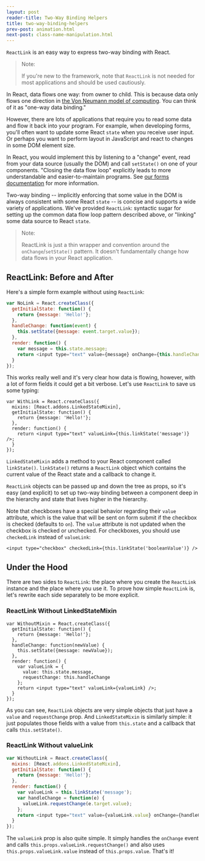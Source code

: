 ```yaml
---
layout: post
reader-title: Two-Way Binding Helpers
title: two-way-binding-helpers
prev-post: animation.html
next-post: class-name-manipulation.html
---
```


`ReactLink` is an easy way to express two-way binding with React.

> Note:
>
> If you're new to the framework, note that `ReactLink` is not needed for most applications and should be used cautiously.

In React, data flows one way: from owner to child. This is because data only flows one direction in [the Von Neumann model of computing](https://en.wikipedia.org/wiki/Von_Neumann_architecture). You can think of it as "one-way data binding."

However, there are lots of applications that require you to read some data and flow it back into your program. For example, when developing forms, you'll often want to update some React `state` when you receive user input. Or perhaps you want to perform layout in JavaScript and react to changes in some DOM element size.

In React, you would implement this by listening to a "change" event, read from your data source (usually the DOM) and call `setState()` on one of your components. "Closing the data flow loop" explicitly leads to more understandable and easier-to-maintain programs. See [our forms documentation](/react/docs/forms.html) for more information.

Two-way binding -- implicitly enforcing that some value in the DOM is always consistent with some React `state` -- is concise and supports a wide variety of applications. We've provided `ReactLink`: syntactic sugar for setting up the common data flow loop pattern described above, or "linking" some data source to React `state`.

> Note:
>
> ReactLink is just a thin wrapper and convention around the `onChange`/`setState()` pattern. It doesn't fundamentally change how data flows in your React application.

## ReactLink: Before and After

Here's a simple form example without using `ReactLink`:

```javascript
var NoLink = React.createClass({
  getInitialState: function() {
    return {message: 'Hello!'};
  },
  handleChange: function(event) {
    this.setState({message: event.target.value});
  },
  render: function() {
    var message = this.state.message;
    return <input type="text" value={message} onChange={this.handleChange} />;
  }
});
```

This works really well and it's very clear how data is flowing, however, with a lot of form fields it could get a bit verbose. Let's use `ReactLink` to save us some typing:

```javascript{2,7}
var WithLink = React.createClass({
  mixins: [React.addons.LinkedStateMixin],
  getInitialState: function() {
    return {message: 'Hello!'};
  },
  render: function() {
    return <input type="text" valueLink={this.linkState('message')} />;
  }
});
```

`LinkedStateMixin` adds a method to your React component called `linkState()`. `linkState()` returns a `ReactLink` object which contains the current value of the React state and a callback to change it.

`ReactLink` objects can be passed up and down the tree as props, so it's easy (and explicit) to set up two-way binding between a component deep in the hierarchy and state that lives higher in the hierarchy.

Note that checkboxes have a special behavior regarding their `value` attribute, which is the value that will be sent on form submit if the checkbox is checked (defaults to `on`). The `value` attribute is not updated when the checkbox is checked or unchecked. For checkboxes, you should use `checkedLink` instead of `valueLink`:
```
<input type="checkbox" checkedLink={this.linkState('booleanValue')} />
```


## Under the Hood

There are two sides to `ReactLink`: the place where you create the `ReactLink` instance and the place where you use it. To prove how simple `ReactLink` is, let's rewrite each side separately to be more explicit.

### ReactLink Without LinkedStateMixin

```javascript{5-7,9-12}
var WithoutMixin = React.createClass({
  getInitialState: function() {
    return {message: 'Hello!'};
  },
  handleChange: function(newValue) {
    this.setState({message: newValue});
  },
  render: function() {
    var valueLink = {
      value: this.state.message,
      requestChange: this.handleChange
    };
    return <input type="text" valueLink={valueLink} />;
  }
});
```

As you can see, `ReactLink` objects are very simple objects that just have a `value` and `requestChange` prop. And `LinkedStateMixin` is similarly simple: it just populates those fields with a value from `this.state` and a callback that calls `this.setState()`.

### ReactLink Without valueLink

```javascript
var WithoutLink = React.createClass({
  mixins: [React.addons.LinkedStateMixin],
  getInitialState: function() {
    return {message: 'Hello!'};
  },
  render: function() {
    var valueLink = this.linkState('message');
    var handleChange = function(e) {
      valueLink.requestChange(e.target.value);
    };
    return <input type="text" value={valueLink.value} onChange={handleChange} />;
  }
});
```

The `valueLink` prop is also quite simple. It simply handles the `onChange` event and calls `this.props.valueLink.requestChange()` and also uses `this.props.valueLink.value` instead of `this.props.value`. That's it!

